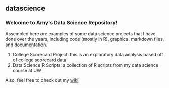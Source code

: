 ## datascience
### Welcome to Amy's Data Science Repository!

Assembled here are examples of some data science projects that I have done over the years, including code (mostly in R), graphics, markdown files, and documentation.

1) College Scorecard Project: this is an exploratory data analysis based off of college scorecard data <br>
2) Data Science R Scripts: a collection of R scripts from my data science course at UW <br>

Also, feel free to check out my [wiki](https://github.com/amywernerallen/datascience/wiki)!
